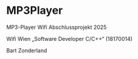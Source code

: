 # MP3Player
MP3-Player Wifi Abschlussprojekt 2025

Wifi Wien „Software Developer C/C++“ (18170014)

Bart Zonderland
